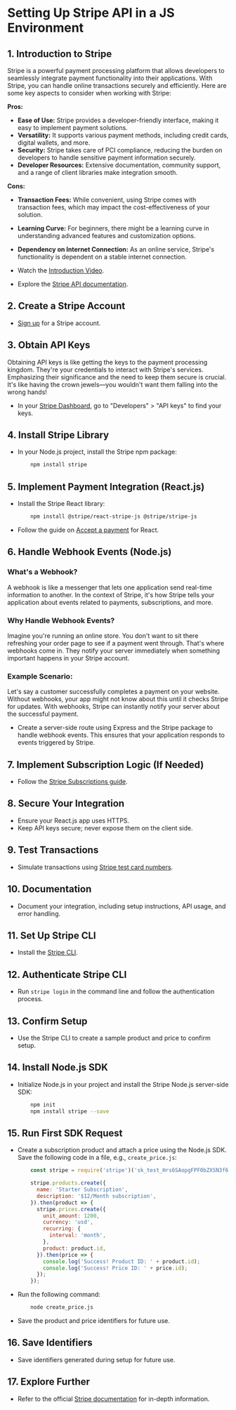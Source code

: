 # Setting Up Stripe API in a JS Environment


## 1. Introduction to Stripe
Stripe is a powerful payment processing platform that allows developers to seamlessly integrate payment functionality into their applications. With Stripe, you can handle online transactions securely and efficiently. Here are some key aspects to consider when working with Stripe:

**Pros:**
- **Ease of Use:** Stripe provides a developer-friendly interface, making it easy to implement payment solutions.
- **Versatility:** It supports various payment methods, including credit cards, digital wallets, and more.
- **Security:** Stripe takes care of PCI compliance, reducing the burden on developers to handle sensitive payment information securely.
- **Developer Resources:** Extensive documentation, community support, and a range of client libraries make integration smooth.

**Cons:**
- **Transaction Fees:** While convenient, using Stripe comes with transaction fees, which may impact the cost-effectiveness of your solution.
- **Learning Curve:** For beginners, there might be a learning curve in understanding advanced features and customization options.
- **Dependency on Internet Connection:** As an online service, Stripe's functionality is dependent on a stable internet connection.

- Watch the [Introduction Video](https://www.youtube.com/watch?v=7edR32QVp_A).
- Explore the [Stripe API documentation](https://stripe.com/docs/development/get-started).

## 2. Create a Stripe Account
- [Sign up](https://stripe.com/docs/development/get-started) for a Stripe account.

## 3. Obtain API Keys
Obtaining API keys is like getting the keys to the payment processing kingdom. They're your credentials to interact with Stripe's services. Emphasizing their significance and the need to keep them secure is crucial. It's like having the crown jewels—you wouldn't want them falling into the wrong hands!
- In your [Stripe Dashboard](https://dashboard.stripe.com/), go to "Developers" > "API keys" to find your keys.

## 4. Install Stripe Library
- In your Node.js project, install the Stripe npm package:
  ```bash
      npm install stripe
  ```

## 5. Implement Payment Integration (React.js)
- Install the Stripe React library:
  ```bash
      npm install @stripe/react-stripe-js @stripe/stripe-js
  ```
- Follow the guide on [Accept a payment](https://stripe.com/docs/development/quickstart) for React.

## 6. Handle Webhook Events (Node.js)
### What's a Webhook?

A webhook is like a messenger that lets one application send real-time information to another. In the context of Stripe, it's how Stripe tells your application about events related to payments, subscriptions, and more.

### Why Handle Webhook Events?

Imagine you're running an online store. You don't want to sit there refreshing your order page to see if a payment went through. That's where webhooks come in. They notify your server immediately when something important happens in your Stripe account.

### Example Scenario:

Let's say a customer successfully completes a payment on your website. Without webhooks, your app might not know about this until it checks Stripe for updates. With webhooks, Stripe can instantly notify your server about the successful payment.

- Create a server-side route using Express and the Stripe package to handle webhook events.  This ensures that your application responds to events triggered by Stripe.

## 7. Implement Subscription Logic (If Needed)
- Follow the [Stripe Subscriptions guide](https://stripe.com/docs/billing/subscriptions/overview).

## 8. Secure Your Integration
- Ensure your React.js app uses HTTPS.
- Keep API keys secure; never expose them on the client side.

## 9. Test Transactions
- Simulate transactions using [Stripe test card numbers](https://stripe.com/docs/testing).

## 10. Documentation
- Document your integration, including setup instructions, API usage, and error handling.

## 11. Set Up Stripe CLI
- Install the [Stripe CLI](https://stripe.com/docs/development/quickstart#set-up-stripe-cli).

## 12. Authenticate Stripe CLI
- Run `stripe login` in the command line and follow the authentication process.

## 13. Confirm Setup
- Use the Stripe CLI to create a sample product and price to confirm setup.

## 14. Install Node.js SDK
- Initialize Node.js in your project and install the Stripe Node.js server-side SDK:
  ```bash
      npm init
      npm install stripe --save
  ```

## 15. Run First SDK Request
- Create a subscription product and attach a price using the Node.js SDK. Save the following code in a file, e.g., `create_price.js`:
  ```javascript
      const stripe = require('stripe')('sk_test_Hrs6SAopgFPF0bZXSN3f6ELN');

      stripe.products.create({
        name: 'Starter Subscription',
        description: '$12/Month subscription',
      }).then(product => {
        stripe.prices.create({
          unit_amount: 1200,
          currency: 'usd',
          recurring: {
            interval: 'month',
          },
          product: product.id,
        }).then(price => {
          console.log('Success! Product ID: ' + product.id);
          console.log('Success! Price ID: ' + price.id);
        });
      });
  ```
- Run the following command:
  ```bash
      node create_price.js
  ```
- Save the product and price identifiers for future use.

## 16. Save Identifiers
- Save identifiers generated during setup for future use.

## 17. Explore Further
- Refer to the official [Stripe documentation](https://stripe.com/docs) for in-depth information.
